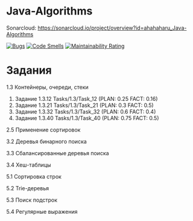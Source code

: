 # Java-Algorithms
Sonarcloud: https://sonarcloud.io/project/overview?id=ahahaharu_Java-Algorithms

[![Bugs](https://sonarcloud.io/api/project_badges/measure?project=ahahaharu_Java-Algorithms&metric=bugs)](https://sonarcloud.io/summary/new_code?id=ahahaharu_Java-Algorithms)
[![Code Smells](https://sonarcloud.io/api/project_badges/measure?project=ahahaharu_Java-Algorithms&metric=code_smells)](https://sonarcloud.io/summary/new_code?id=ahahaharu_Java-Algorithms)
[![Maintainability Rating](https://sonarcloud.io/api/project_badges/measure?project=ahahaharu_Java-Algorithms&metric=sqale_rating)](https://sonarcloud.io/summary/new_code?id=ahahaharu_Java-Algorithms)

# Задания
1.3 Контейнеры, очереди, стеки
  1) Задание 1.3.12 Tasks/1.3/Task_12 (PLAN: 0.25 FACT: 0.16)
  2) Задание 1.3.21 Tasks/1.3/Task_21 (PLAN: 0.3 FACT: 0.5)
  3) Задание 1.3.32 Tasks/1.3/Task_32 (PLAN: 0.6 FACT: 0.4)
  4) Задание 1.3.40 Tasks/1.3/Task_40 (PLAN: 0.75 FACT: 0.5)
     
2.5 Применение сортировок

3.2 Деревья бинарного поиска

3.3 Сбалансированные деревья поиска

3.4 Хеш-таблицы

5.1 Сортировка строк

5.2 Trie-деревья

5.3 Поиск подстрок

5.4 Регулярные выражения

